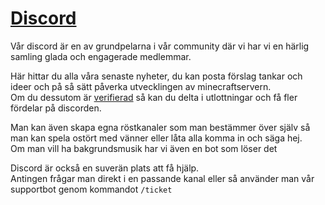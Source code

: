 # [Discord](http://discord.ekstammen.nu)
Vår discord är en av grundpelarna i vår community där vi har vi en härlig samling glada och engagerade medlemmar.  

Här hittar du alla våra senaste nyheter, du kan posta förslag tankar och ideer och på så sätt påverka utvecklingen av minecraftservern.  
Om du dessutom är [verifierad](./plugins/discord.md) så kan du delta i utlottningar och få fler fördelar på discorden.
  
Man kan även skapa egna röstkanaler som man bestämmer över själv så man kan spela ostört med vänner eller låta alla komma in och säga hej.  
Om man vill ha bakgrundsmusik har vi även en bot som löser det
  
Discord är också en suverän plats att få hjälp.  
Antingen frågar man direkt i en passande kanal eller så använder man vår supportbot genom kommandot `/ticket`